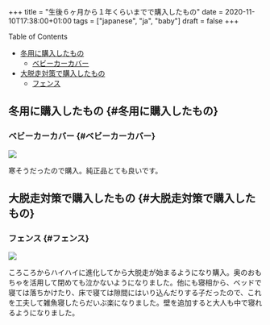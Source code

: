 +++
title = "生後６ヶ月から１年くらいまでで購入したもの"
date = 2020-11-10T17:38:00+01:00
tags = ["japanese", "ja", "baby"]
draft = false
+++

<div class="ox-hugo-toc toc">
<div></div>

<div class="heading">Table of Contents</div>

- [冬用に購入したもの](#冬用に購入したもの)
    - [ベビーカーカバー](#ベビーカーカバー)
- [大脱走対策で購入したもの](#大脱走対策で購入したもの)
    - [フェンス](#フェンス)

</div>
<!--endtoc-->


## 冬用に購入したもの {#冬用に購入したもの}


### ベビーカーカバー {#ベビーカーカバー}

<a href="https://www.amazon.de/-/en/gp/product/B075FTGK93/ref=as_li_ss_il?ie=UTF8&psc=1&linkCode=li2&tag=berlinbaby01-21&linkId=33560ee3b8f5533c4806382eab5177a6&language=en_GB" target="_blank"><img border="0" src="//ws-eu.amazon-adsystem.com/widgets/q?_encoding=UTF8&ASIN=B075FTGK93&Format=_SL160_&ID=AsinImage&MarketPlace=DE&ServiceVersion=20070822&WS=1&tag=berlinbaby01-21&language=en_GB" ></a><img src="https://ir-de.amazon-adsystem.com/e/ir?t=berlinbaby01-21&language=en_GB&l=li2&o=3&a=B075FTGK93" width="1" height="1" border="0" alt="" style="border:none !important; margin:0px !important;" />

寒そうだったので購入。純正品とても良いです。


## 大脱走対策で購入したもの {#大脱走対策で購入したもの}


### フェンス {#フェンス}

<a href="https://www.amazon.de/-/en/gp/product/B079NGC59L/ref=as_li_ss_il?ie=UTF8&psc=1&linkCode=li2&tag=berlinbaby01-21&linkId=a515a242875045ea63d394217d38986b&language=en_GB" target="_blank"><img border="0" src="//ws-eu.amazon-adsystem.com/widgets/q?_encoding=UTF8&ASIN=B079NGC59L&Format=_SL160_&ID=AsinImage&MarketPlace=DE&ServiceVersion=20070822&WS=1&tag=berlinbaby01-21&language=en_GB" ></a><img src="https://ir-de.amazon-adsystem.com/e/ir?t=berlinbaby01-21&language=en_GB&l=li2&o=3&a=B079NGC59L" width="1" height="1" border="0" alt="" style="border:none !important; margin:0px !important;" />

ころころからハイハイに進化してから大脱走が始まるようになり購入。奥のおもちゃを活用して閉めても泣かないようになりました。他にも寝相から、ベッドで寝ては落ちかけたり、床で寝ては隙間にはいり込んだりする子だったので、これを工夫して雑魚寝したらだいぶ楽になりました。壁を追加すると大人も中で寝れるようになりました。
